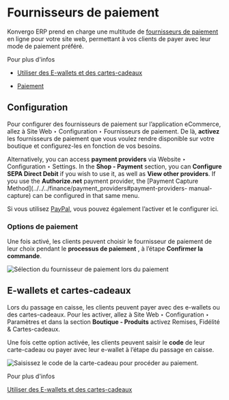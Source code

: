 # Fournisseurs de paiement

Konvergo ERP prend en charge une multitude de [fournisseurs de
paiement](../../../finance/payment_providers) en ligne pour votre site
web, permettant à vos clients de payer avec leur mode de paiement préféré.

<div class="alert alert-secondary">
<p class="alert-title">
Pour plus d'infos</p><ul>
<li><p><a href="../../../sales/sales/products_prices/ewallets_giftcards">Utiliser des E-wallets et des cartes-cadeaux</a></p></li>
<li><p><a href="checkout">Paiement</a></p></li>
</ul>
</div>

## Configuration

Pour configurer des fournisseurs de paiement sur l’application eCommerce,
allez à Site Web ‣ Configuration ‣ Fournisseurs de paiement. De là,
**activez** les fournisseurs de paiement que vous voulez rendre disponible sur
votre boutique et configurez-les en fonction de vos besoins.

Alternatively, you can access **payment providers** via Website ‣
Configuration ‣ Settings. In the **Shop - Payment** section, you can
**Configure SEPA Direct Debit** if you wish to use it, as well as **View other
providers**. If you use the **Authorize.net** payment provider, the [Payment
Capture Method](../../../finance/payment_providers#payment-providers-
manual-capture) can be configured in that same menu.

Si vous utilisez [PayPal](../../../finance/payment_providers/paypal),
vous pouvez également l’activer et le configurer ici.

### Options de paiement

Une fois activé, les clients peuvent choisir le fournisseur de paiement de
leur choix pendant le **processus de paiement** , à l’étape **Confirmer la
commande**.

![Sélection du fournisseur de paiement lors du
paiement](../../../../_images/payments-checkout.png)

## E-wallets et cartes-cadeaux

Lors du passage en caisse, les clients peuvent payer avec des e-wallets ou des
cartes-cadeaux. Pour les activer, allez à Site Web ‣ Configuration ‣
Paramètres et dans la section **Boutique - Produits** activez Remises,
Fidélité & Cartes-cadeaux.

Une fois cette option activée, les clients peuvent saisir le **code** de leur
carte-cadeau ou payer avec leur e-wallet à l’étape du passage en caisse.

![Saisissez le code de la carte-cadeau pour procéder au
paiement.](../../../../_images/payments-ewallets-giftcards.png)
<div class="alert alert-secondary">
<p class="alert-title">
Pour plus d'infos</p><p><a href="../../../sales/sales/products_prices/ewallets_giftcards">Utiliser des E-wallets et des cartes-cadeaux</a></p>
</div>

